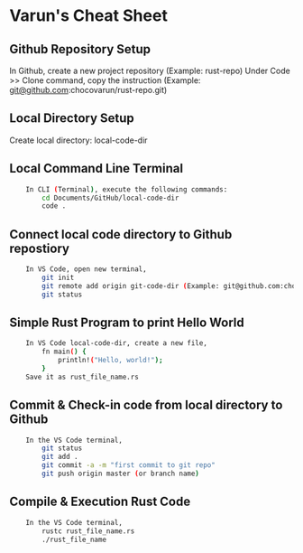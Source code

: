 # Varun's Cheat Sheet 

## Github Repository Setup

In Github, create a new project repository (Example: rust-repo)
Under Code >> Clone command, copy the instruction (Example: git@github.com:chocovarun/rust-repo.git)

## Local Directory Setup

Create local directory: local-code-dir

## Local Command Line Terminal

```bash
    In CLI (Terminal), execute the following commands:
        cd Documents/GitHub/local-code-dir
        code .
```

## Connect local code directory to Github repostiory

```bash
    In VS Code, open new terminal,
        git init
        git remote add origin git-code-dir (Example: git@github.com:chocovarun/rust-repo.git)
        git status
```

## Simple Rust Program to print Hello World

```bash
    In VS Code local-code-dir, create a new file,
        fn main() {
            println!("Hello, world!");
        }
    Save it as rust_file_name.rs
```

## Commit & Check-in code from local directory to Github

```bash
    In the VS Code terminal,
        git status
        git add .
        git commit -a -m "first commit to git repo"
        git push origin master (or branch name)
```

## Compile & Execution Rust Code

```bash
    In the VS Code terminal,
        rustc rust_file_name.rs
        ./rust_file_name
```
